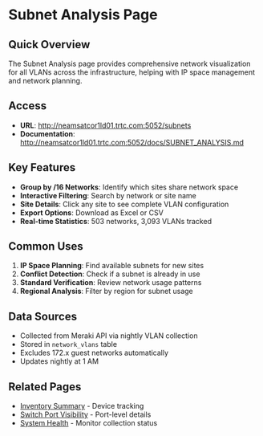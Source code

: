 # Subnet Analysis Page

## Quick Overview
The Subnet Analysis page provides comprehensive network visualization for all VLANs across the infrastructure, helping with IP space management and network planning.

## Access
- **URL**: http://neamsatcor1ld01.trtc.com:5052/subnets
- **Documentation**: http://neamsatcor1ld01.trtc.com:5052/docs/SUBNET_ANALYSIS.md

## Key Features
- **Group by /16 Networks**: Identify which sites share network space
- **Interactive Filtering**: Search by network or site name
- **Site Details**: Click any site to see complete VLAN configuration
- **Export Options**: Download as Excel or CSV
- **Real-time Statistics**: 503 networks, 3,093 VLANs tracked

## Common Uses
1. **IP Space Planning**: Find available subnets for new sites
2. **Conflict Detection**: Check if a subnet is already in use
3. **Standard Verification**: Review network usage patterns
4. **Regional Analysis**: Filter by region for subnet usage

## Data Sources
- Collected from Meraki API via nightly VLAN collection
- Stored in `network_vlans` table
- Excludes 172.x guest networks automatically
- Updates nightly at 1 AM

## Related Pages
- [Inventory Summary](/inventory-summary) - Device tracking
- [Switch Port Visibility](/switch-visibility) - Port-level details
- [System Health](/system-health) - Monitor collection status